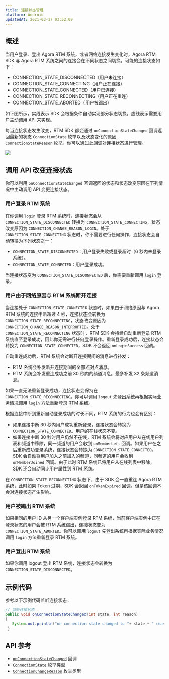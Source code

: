 ```yaml
---
title: 连接状态管理
platform: Android
updatedAt: 2021-03-17 03:52:09
---
```

## 概述

当用户登录、登出 Agora RTM 系统，或者网络连接发生变化时，Agora RTM SDK 与 Agora RTM 系统之间的连接会在不同状态之间切换。可能的连接状态如下：

- CONNECTION_STATE_DISCONNECTED（用户未连接）
- CONNECTION_STATE_CONNECTING（用户正在连接）
- CONNECTION_STATE_CONNECTED（用户已连接）
- CONNECTION_STATE_RECONNECTING（用户正在重连）
- CONNECTION_STATE_ABORTED（用户被踢出）

如下图所示，实线表示 SDK 会根据条件自动实现部分状态切换。虚线表示需要用户主动调用 API 来实现。

<div class="alertnote">每当连接状态发生改变，RTM SDK 都会通过 <code>onConnectionStateChanged</code> 回调返回最新的状态 <code>ConnectionState</code> 枚举以及状态变化的原因 <code>ConnectionStateReason</code> 枚举。你可以通过此回调对连接状态进行管理。</div>

![](https://web-cdn.agora.io/docs-files/1602304276380)

## 调用 API 改变连接状态

你可以利用 `onConnectionStateChanged` 回调返回的状态和状态改变原因在下列情况中主动调用 API 变更连接状态。

### 用户登录 RTM 系统

在你调用 `login` 登录 RTM 系统时，连接状态会从 `CONNECTION_STATE_DISCONNECTED` 转换为 `CONNECTION_STATE_CONNECTING`，状态改变原因为 `CONNECTION_CHANGE_REASON_LOGIN`。处于 `CONNECTION_STATE_CONNECTING` 状态时，你不需要进行任何操作，连接状态会自动转换为下列状态之一：

- `CONNECTION_STATE_DISCONNECTED`：用户登录失败或登录超时（6 秒内未登录系统）。
- `CONNECTION_STATE_CONNECTED`：用户登录成功。

当连接状态变为 `CONNECTION_STATE_DISCONNECTED` 后，你需要重新调用 `login` 登录。

### 用户由于网络原因与 RTM 系统断开连接

当连接处于 `CONNECTION_STATE_CONNECTED` 状态时，如果由于网络原因与 Agora RTM 系统的连接中断超过 4 秒，连接状态会转换为 `CONNECTION_STATE_RECONNECTING`，状态改变原因为 `CONNECTION_CHANGE_REASON_INTERRUPTED`。处于 `CONNECTION_STATE_RECONNECTING` 状态时，RTM SDK 会持续自动重新登录 RTM 系统直至登录成功，因此你无需进行任何登录操作。重新登录成功后，连接状态会转换为 `CONNECTION_STATE_CONNECTED`，SDK 不会返回 `onLoginSuccess` 回调。

自动重连成功后，RTM 系统会对断开连接期间的消息进行补发：

- RTM 系统会补发断开连接期间的全部点对点消息。
- RTM 系统会补发重连成功之前 30 秒内的频道消息。最多补发 32 条频道消息。

如果一直无法重新登录成功，连接状态会保持在 `CONNECTION_STATE_RECONNECTING`。你可以调用 `logout` 先登出系统再根据实际业务情况调用 `login` 方法重新登录 RTM 系统。


根据连接中断到重新自动登录成功的时长不同，RTM 系统的行为也会有区别：

- 如果连接中断 30 秒内用户成功重新登录，连接状态会转换为 `CONNECTION_STATE_CONNECTED`。用户的在线状态不变。
- 如果连接中断 30 秒时用户仍然不在线，RTM 系统会将对应用户从在线用户列表和频道中移除，同一频道的用户会收到 `onMemberLeft` 回调。如果用户在之后重新成功登录系统，连接状态会转换为 `CONNECTION_STATE_CONNECTED。` SDK 会自动将用户加入之前加入的频道，同频道的用户会收到 `onMemberJoined` 回调。由于此时 RTM 系统已将用户从在线列表中移除， SDK 还会自动同步用户属性到 RTM 系统。


在 `CONNECTION_STATE_RECONNECTING` 状态下，由于 SDK 会一直重连 Agora RTM 系统，此时如果 Token 过期，SDK 会返回 `onTokenExpired` 回调。但是该回调不会对连接状态产生影响。

###  用户被踢出 RTM 系统

如果相同的用户 ID 从另一个客户端实例登录 RTM 系统，当前客户端实例中正在登录状态的用户会被 RTM 系统踢出，连接状态变为 `CONNECTION_STATE_ABORTED`。你可以调用 `logout` 先登出系统再根据实际业务情况调用 `login` 方法重新登录 RTM 系统。

### 用户登出 RTM 系统

如果你调用 logout 登出 RTM 系统，连接状态会转换为 `CONNECTION_STATE_DISCONNECTED`。

## 示例代码

参考以下示例代码监听连接状态：

```java
// 监听连接状态
public void onConnectionStateChanged(int state, int reason)
{
   System.out.println("on connection state changed to "+ state + " reason: " + reason);
 }
```

## API 参考

- [`onConnectionStateChanged`](/cn/Real-time-Messaging/API%20Reference/RTM_java/interfaceio_1_1agora_1_1rtm_1_1_rtm_client_listener.html#a9b6f86cb2d7d5ec4adf0b6d645c16bf9) 回调
- [`ConnectionState`](/cn/Real-time-Messaging/API%20Reference/RTM_java/interfaceio_1_1agora_1_1rtm_1_1_rtm_status_code_1_1_connection_state.html) 枚举类型
- [`ConnectionChangeReason`](/cn/Real-time-Messaging/API%20Reference/RTM_java/interfaceio_1_1agora_1_1rtm_1_1_rtm_status_code_1_1_connection_change_reason.html) 枚举类型